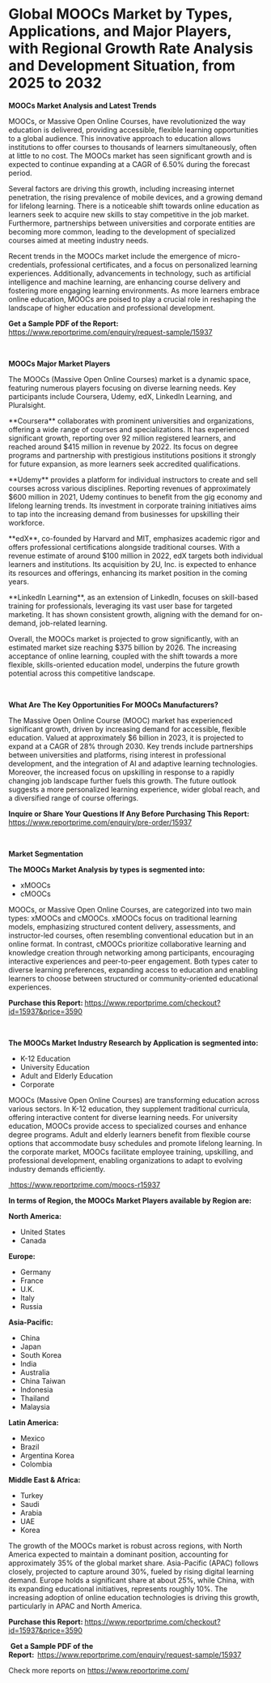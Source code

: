 <p><h1>Global MOOCs Market by Types, Applications, and Major Players, with Regional Growth Rate Analysis and Development Situation, from 2025 to 2032</h1></p><p><strong>MOOCs Market Analysis and Latest Trends</strong></p>
<p><p>MOOCs, or Massive Open Online Courses, have revolutionized the way education is delivered, providing accessible, flexible learning opportunities to a global audience. This innovative approach to education allows institutions to offer courses to thousands of learners simultaneously, often at little to no cost. The MOOCs market has seen significant growth and is expected to continue expanding at a CAGR of 6.50% during the forecast period. </p><p>Several factors are driving this growth, including increasing internet penetration, the rising prevalence of mobile devices, and a growing demand for lifelong learning. There is a noticeable shift towards online education as learners seek to acquire new skills to stay competitive in the job market. Furthermore, partnerships between universities and corporate entities are becoming more common, leading to the development of specialized courses aimed at meeting industry needs.</p><p>Recent trends in the MOOCs market include the emergence of micro-credentials, professional certificates, and a focus on personalized learning experiences. Additionally, advancements in technology, such as artificial intelligence and machine learning, are enhancing course delivery and fostering more engaging learning environments. As more learners embrace online education, MOOCs are poised to play a crucial role in reshaping the landscape of higher education and professional development.</p></p>
<p><strong>Get a Sample PDF of the Report:&nbsp;</strong> <a href="https://www.reportprime.com/enquiry/request-sample/15937?utm_campaign=2180&utm_medium=2&utm_source=Github&utm_content=ia&utm_term=20032025&utm_id=moocs">https://www.reportprime.com/enquiry/request-sample/15937</a></p>
<p>&nbsp;</p>
<p><strong>MOOCs Major Market Players</strong></p>
<p><p>The MOOCs (Massive Open Online Courses) market is a dynamic space, featuring numerous players focusing on diverse learning needs. Key participants include Coursera, Udemy, edX, LinkedIn Learning, and Pluralsight.</p><p>**Coursera** collaborates with prominent universities and organizations, offering a wide range of courses and specializations. It has experienced significant growth, reporting over 92 million registered learners, and reached around $415 million in revenue by 2022. Its focus on degree programs and partnership with prestigious institutions positions it strongly for future expansion, as more learners seek accredited qualifications.</p><p>**Udemy** provides a platform for individual instructors to create and sell courses across various disciplines. Reporting revenues of approximately $600 million in 2021, Udemy continues to benefit from the gig economy and lifelong learning trends. Its investment in corporate training initiatives aims to tap into the increasing demand from businesses for upskilling their workforce.</p><p>**edX**, co-founded by Harvard and MIT, emphasizes academic rigor and offers professional certifications alongside traditional courses. With a revenue estimate of around $100 million in 2022, edX targets both individual learners and institutions. Its acquisition by 2U, Inc. is expected to enhance its resources and offerings, enhancing its market position in the coming years.</p><p>**LinkedIn Learning**, as an extension of LinkedIn, focuses on skill-based training for professionals, leveraging its vast user base for targeted marketing. It has shown consistent growth, aligning with the demand for on-demand, job-related learning.</p><p>Overall, the MOOCs market is projected to grow significantly, with an estimated market size reaching $375 billion by 2026. The increasing acceptance of online learning, coupled with the shift towards a more flexible, skills-oriented education model, underpins the future growth potential across this competitive landscape.</p></p>
<p>&nbsp;</p>
<p><strong>What Are The Key Opportunities For MOOCs Manufacturers?</strong></p>
<p><p>The Massive Open Online Course (MOOC) market has experienced significant growth, driven by increasing demand for accessible, flexible education. Valued at approximately $6 billion in 2023, it is projected to expand at a CAGR of 28% through 2030. Key trends include partnerships between universities and platforms, rising interest in professional development, and the integration of AI and adaptive learning technologies. Moreover, the increased focus on upskilling in response to a rapidly changing job landscape further fuels this growth. The future outlook suggests a more personalized learning experience, wider global reach, and a diversified range of course offerings.</p></p>
<p><strong>Inquire or Share Your Questions If Any Before Purchasing This Report:</strong> <a href="https://www.reportprime.com/enquiry/pre-order/15937?utm_campaign=2180&utm_medium=2&utm_source=Github&utm_content=ia&utm_term=20032025&utm_id=moocs">https://www.reportprime.com/enquiry/pre-order/15937</a></p>
<p>&nbsp;</p>
<p><strong>Market Segmentation</strong></p>
<p><strong>The MOOCs Market Analysis by types is segmented into:</strong></p>
<p><ul><li>xMOOCs</li><li>cMOOCs</li></ul></p>
<p><p>MOOCs, or Massive Open Online Courses, are categorized into two main types: xMOOCs and cMOOCs. xMOOCs focus on traditional learning models, emphasizing structured content delivery, assessments, and instructor-led courses, often resembling conventional education but in an online format. In contrast, cMOOCs prioritize collaborative learning and knowledge creation through networking among participants, encouraging interactive experiences and peer-to-peer engagement. Both types cater to diverse learning preferences, expanding access to education and enabling learners to choose between structured or community-oriented educational experiences.</p></p>
<p><strong>Purchase this Report:&nbsp;</strong><a href="https://www.reportprime.com/checkout?id=15937&price=3590&utm_campaign=2180&utm_medium=2&utm_source=Github&utm_content=ia&utm_term=20032025&utm_id=moocs">https://www.reportprime.com/checkout?id=15937&price=3590</a></p>
<p>&nbsp;</p>
<p><strong>The MOOCs Market Industry Research by Application is segmented into:</strong></p>
<p><ul><li>K-12 Education</li><li>University Education</li><li>Adult and Elderly Education</li><li>Corporate</li></ul></p>
<p><p>MOOCs (Massive Open Online Courses) are transforming education across various sectors. In K-12 education, they supplement traditional curricula, offering interactive content for diverse learning needs. For university education, MOOCs provide access to specialized courses and enhance degree programs. Adult and elderly learners benefit from flexible course options that accommodate busy schedules and promote lifelong learning. In the corporate market, MOOCs facilitate employee training, upskilling, and professional development, enabling organizations to adapt to evolving industry demands efficiently.</p></p>
<p><a href="https://www.reportprime.com/moocs-r15937?utm_campaign=2180&utm_medium=2&utm_source=Github&utm_content=ia&utm_term=20032025&utm_id=moocs">&nbsp;https://www.reportprime.com/moocs-r15937</a></p>
<p><strong>In terms of Region, the MOOCs Market Players available by Region are:</strong></p>
<p>
    <p> <strong> North America: </strong>
        <ul>
            <li>United States</li>
            <li>Canada</li>
        </ul>
        </p> 
    <p> <strong> Europe: </strong>
        <ul>
            <li>Germany</li>
            <li>France</li>
            <li>U.K.</li>
            <li>Italy</li>
            <li>Russia</li>
        </ul>
        </p> 
    <p> <strong> Asia-Pacific: </strong>
        <ul>
            <li>China</li>
            <li>Japan</li>
            <li>South Korea</li>
            <li>India</li>
            <li>Australia</li>
            <li>China Taiwan</li>
            <li>Indonesia</li>
            <li>Thailand</li>
            <li>Malaysia</li>
        </ul>
        </p> 
    <p> <strong> Latin America: </strong>
        <ul>
            <li>Mexico</li>
            <li>Brazil</li>
            <li>Argentina Korea</li>
            <li>Colombia</li>
        </ul>
        </p> 
    <p> <strong> Middle East & Africa: </strong>
        <ul>
            <li>Turkey</li>
            <li>Saudi</li>
            <li>Arabia</li>
            <li>UAE</li>
            <li>Korea</li>
        </ul>
    </p>
    </p>
<p><p>The growth of the MOOCs market is robust across regions, with North America expected to maintain a dominant position, accounting for approximately 35% of the global market share. Asia-Pacific (APAC) follows closely, projected to capture around 30%, fueled by rising digital learning demand. Europe holds a significant share at about 25%, while China, with its expanding educational initiatives, represents roughly 10%. The increasing adoption of online education technologies is driving this growth, particularly in APAC and North America.</p></p>
<p><strong>Purchase this Report: </strong><a href="https://www.reportprime.com/checkout?id=15937&price=3590&utm_campaign=2180&utm_medium=2&utm_source=Github&utm_content=ia&utm_term=20032025&utm_id=moocs">https://www.reportprime.com/checkout?id=15937&price=3590</a></p>
<p>&nbsp;<strong>Get a Sample PDF of the Report:&nbsp;&nbsp;</strong><a href="https://www.reportprime.com/enquiry/request-sample/15937?utm_campaign=2180&utm_medium=2&utm_source=Github&utm_content=ia&utm_term=20032025&utm_id=moocs">https://www.reportprime.com/enquiry/request-sample/15937</a></p>
<p><strong></strong></p>
<p>Check more reports on <a href="https://www.reportprime.com/?utm_campaign=2180&utm_medium=2&utm_source=Github&utm_content=ia&utm_term=20032025&utm_id=moocs">https://www.reportprime.com/</a></p>